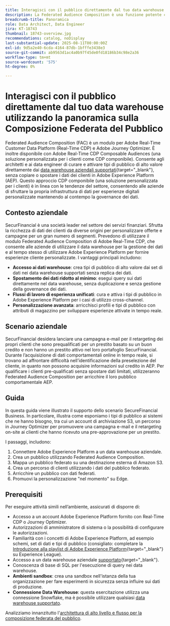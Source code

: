 ```yaml
---
title: Interagisci con il pubblico direttamente dal tuo data warehouse utilizzando la panoramica sulla Composizione Federata del Pubblico
description: La Federated Audience Composition è una funzione potente che consente agli architetti e ai data engineer di curare e attivare tipi di pubblico di alto valore direttamente dai data warehouse supportati.
breadcrumb-title: Panoramica
role: Data Architect, Data Engineer
jira: KT-18743
thumbnail: 18743-overview.jpg
recommendations: catalog, noDisplay
last-substantial-update: 2025-08-11T00:00:00Z
exl-id: 9d5a2e40-6cda-4164-87db-1bfffe3438e3
source-git-commit: ab9563d1ac4a0b97f45de0fd18186b34c98e2a36
workflow-type: tm+mt
source-wordcount: '575'
ht-degree: 0%

---
```


# Interagisci con il pubblico direttamente dal tuo data warehouse utilizzando la panoramica sulla Composizione Federata del Pubblico

Federated Audience Composition (FAC) è un modulo per Adobe Real-Time Customer Data Platform (Real-Time CDP) e Adobe Journey Optimizer. È inoltre disponibile con Adobe Real-Time CDP Composable Audiences (una soluzione personalizzata per i clienti come CDP componibile). Consente agli architetti e ai data engineer di curare e attivare tipi di pubblico di alto valore direttamente dai [data warehouse aziendali supportati](https://experienceleague.adobe.com/en/docs/federated-audience-composition/using/start/access-prerequisites){target="_blank"}, senza copiare o spostare i dati dei clienti in Adobe Experience Platform (AEP). Questo approccio CDP componibile (una soluzione personalizzata per i clienti) è in linea con le tendenze del settore, consentendo alle aziende di sfruttare la propria infrastruttura di dati per esperienze digitali personalizzate mantenendo al contempo la governance dei dati.

## Contesto aziendale

SecurFinancial è una società leader nel settore dei servizi finanziari. Sfrutta la ricchezza di dati dei clienti da diverse origini per personalizzare offerte e campagne per un gran numero di segmenti. Prevedono di utilizzare il modulo Federated Audience Composition di Adobe Real-Time CDP, che consente alle aziende di utilizzare il data warehouse per la gestione dei dati e al tempo stesso di utilizzare Adobe Experience Platform per fornire esperienze cliente personalizzate. I vantaggi principali includono:

- **Accesso ai dati warehouse**: crea tipi di pubblico di alto valore dai set di dati nei data warehouse supportati senza replica dei dati.
- **Spostamento dei dati ridotto al minimo**: esegui query sui dati direttamente nel data warehouse, senza duplicazione e senza gestione della governance dei dati.
- **Flussi di lavoro di esperienza unificati**: cura e attiva i tipi di pubblico in Adobe Experience Platform per i casi di utilizzo cross-channel.
- **Personalizzazione avanzata**: arricchisci profili e tipi di pubblico con attributi di magazzino per sviluppare esperienze attivate in tempo reale.

## Scenario aziendale

SecurFinancial desidera lanciare una campagna e-mail per il retargeting dei propri clienti che sono prequalificati per un prestito basato su un buon credito e non hanno un prestito attivo nel loro portafoglio SecurFinancial. Durante l’acquisizione di dati comportamentali online in tempo reale, si trovano ad affrontare difficoltà nell’identificazione della preselezione del cliente, in quanto non possono acquisire informazioni sul credito in AEP. Per qualificare i clienti pre-qualificati senza spostare dati limitati, utilizzeranno Federated Audience Composition per arricchire il loro pubblico comportamentale AEP.

## Guida

In questa guida viene illustrato il supporto dello scenario SecureFinancial Business. In particolare, illustra come esponiamo i tipi di pubblico ai sistemi che ne hanno bisogno, tra cui un account di archiviazione S3, un percorso in Journey Optimizer per promuovere una campagna e-mail e il retargeting on-site ai clienti che hanno ricevuto una pre-approvazione per un prestito.

I passaggi, includono:

1. Connettere Adobe Experience Platform a un data warehouse aziendale.
2. Crea un pubblico utilizzando Federated Audience Composition.
3. Mappa un pubblico federato su una destinazione esterna di Amazon S3.
4. Crea un percorso di clienti utilizzando i dati del pubblico federato.
5. Arricchire un pubblico con dati federati.
6. Promuovi la personalizzazione &quot;nel momento&quot; su Edge.

## Prerequisiti

Per eseguire attività simili nell’ambiente, assicurati di disporre di:

- Accesso a un account Adobe Experience Platform fornito con Real-Time CDP o Journey Optimizer.
- Autorizzazioni di amministratore di sistema o la possibilità di configurare le autorizzazioni.
- Familiarità con i concetti di Adobe Experience Platform, ad esempio schemi, set di dati e tipi di pubblico (consigliato: completare la [Introduzione alla playlist di Adobe Experience Platform](https://experienceleague.adobe.com/en/playlists/experience-platform-introduction?lang=en){target="_blank"} su Experience League).
- Accesso a un data warehouse aziendale [supportato](https://experienceleague.adobe.com/en/docs/federated-audience-composition/using/start/access-prerequisites){target="_blank"}.
- Conoscenza di base di SQL per l&#39;esecuzione di query nei data warehouse.
- **Ambienti sandbox**: crea una sandbox nell&#39;istanza della tua organizzazione per fare esperimenti in sicurezza senza influire sui dati di produzione.
- **Connessione Data Warehouse**: questa esercitazione utilizza una connessione Snowflake, ma è possibile utilizzare qualsiasi [data warehouse supportato](https://experienceleague.adobe.com/en/docs/federated-audience-composition/using/start/access-prerequisites).

Analizziamo innanzitutto l&#39;[architettura di alto livello e flusso per la composizione federata del pubblico](fac-architecture-and-flow.md).
